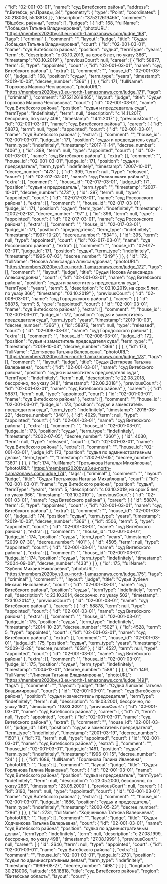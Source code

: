 {
    "id": "02-001-03-01",
    "name": "суд Витебского района",
    "address": "г.Витебск, ул.Правды, 34",
    "geometry": {
        "type": "Point",
        "coordinates": [
            30.218006,
            55.18818
        ]
    },
    "description": "375212619465",
    "comment": "Віцебск, раённы",
    "extra": [],
    "judges": [
        {
            "id": 168,
            "fullName": "Лобацкая Татьяна Владимировна",
            "photoURL": "https://members2020by.s3.eu-north-1.amazonaws.com/judge_168",
            "tags": [
                "criminal"
            ],
            "comment": "",
            "layout": "judge",
            "title": "Судья Лобацкая Татьяна Владимировна",
            "court": {
                "id": "02-001-03-01",
                "name": "суд Витебского района",
                "position": "судья",
                "termType": "years",
                "term": 5,
                "description": "c 03.10.2019, на срок 5 лет, по указу 366",
                "timestamp": "03.10.2019"
            },
            "previousCourt": null,
            "career": [
                {
                    "id": 58877,
                    "term": 5,
                    "type": "appointed",
                    "court": {
                        "id": "02-001-03-01",
                        "name": "суд Витебского района"
                    },
                    "extra": [],
                    "comment": "",
                    "house_id": "02-001-03-01",
                    "judge_id": 168,
                    "position": "судья",
                    "term_type": "years",
                    "timestamp": "2019-10-03",
                    "decree_number": "366"
                }
            ]
        },
        {
            "id": 171,
            "fullName": "Горохова Марина Чеславовна",
            "photoURL": "https://members2020by.s3.eu-north-1.amazonaws.com/judge_171",
            "tags": [
                "criminal"
            ],
            "comment": "375212619465",
            "layout": "judge",
            "title": "Судья Горохова Марина Чеславовна",
            "court": {
                "id": "02-001-03-01",
                "name": "суд Витебского района",
                "position": "судья и председатель суда",
                "termType": "indefinitely",
                "term": null,
                "description": "c 14.11.2017, бессрочно, по указу 406",
                "timestamp": "14.11.2017"
            },
            "previousCourt": {
                "id": "02-001-03-01",
                "name": "суд Витебского района"
            },
            "career": [
                {
                    "id": 58873,
                    "term": null,
                    "type": "appointed",
                    "court": {
                        "id": "02-001-03-01",
                        "name": "суд Витебского района"
                    },
                    "extra": [],
                    "comment": "",
                    "house_id": "02-001-03-01",
                    "judge_id": 171,
                    "position": "судья и председатель суда",
                    "term_type": "indefinitely",
                    "timestamp": "2017-11-14",
                    "decree_number": "406"
                },
                {
                    "id": 398,
                    "term": null,
                    "type": "appointed",
                    "court": {
                        "id": "02-001-03-01",
                        "name": "суд Витебского района"
                    },
                    "extra": [],
                    "comment": "",
                    "house_id": "02-001-03-01",
                    "judge_id": 171,
                    "position": "судья и председатель",
                    "term_type": "indefinitely",
                    "timestamp": "2007-10-01",
                    "decree_number": "473"
                },
                {
                    "id": 399,
                    "term": null,
                    "type": "released",
                    "court": {
                        "id": "02-017-03-01",
                        "name": "суд Россонского района"
                    },
                    "extra": [],
                    "comment": "",
                    "house_id": "02-017-03-01",
                    "judge_id": 171,
                    "position": "судья и председатель",
                    "term_type": "",
                    "timestamp": "2007-10-01",
                    "decree_number": "473"
                },
                {
                    "id": 397,
                    "term": null,
                    "type": "appointed",
                    "court": {
                        "id": "02-017-03-01",
                        "name": "суд Россонского района"
                    },
                    "extra": [],
                    "comment": "",
                    "house_id": "02-017-03-01",
                    "judge_id": 171,
                    "position": "судья",
                    "term_type": "indefinitely",
                    "timestamp": "2002-02-13",
                    "decree_number": "97"
                },
                {
                    "id": 396,
                    "term": null,
                    "type": "appointed",
                    "court": {
                        "id": "02-017-03-01",
                        "name": "суд Россонского района"
                    },
                    "extra": [],
                    "comment": "",
                    "house_id": "02-017-03-01",
                    "judge_id": 171,
                    "position": "председатель",
                    "term_type": "indefinitely",
                    "timestamp": "1997-10-20",
                    "decree_number": "534"
                },
                {
                    "id": 395,
                    "term": null,
                    "type": "appointed",
                    "court": {
                        "id": "02-017-03-01",
                        "name": "суд Россонского района"
                    },
                    "extra": [],
                    "comment": "",
                    "house_id": "02-017-03-01",
                    "judge_id": 171,
                    "position": "судья",
                    "term_type": "indefinitely",
                    "timestamp": "1995-07-03",
                    "decree_number": "249"
                }
            ]
        },
        {
            "id": 172,
            "fullName": "Носова Александра Александровна",
            "photoURL": "https://members2020by.s3.eu-north-1.amazonaws.com/judge_172",
            "tags": [],
            "comment": "",
            "layout": "judge",
            "title": "Судья Носова Александра Александровна",
            "court": {
                "id": "02-001-03-01",
                "name": "суд Витебского района",
                "position": "судья и заместитель председателя суда",
                "termType": "years",
                "term": 5,
                "description": "c 03.10.2019, на срок 5 лет, по указу 366",
                "timestamp": "03.10.2019"
            },
            "previousCourt": {
                "id": "02-008-03-01",
                "name": "суд Городокского района"
            },
            "career": [
                {
                    "id": 58875,
                    "term": 5,
                    "type": "appointed",
                    "court": {
                        "id": "02-001-03-01",
                        "name": "суд Витебского района"
                    },
                    "extra": [],
                    "comment": "",
                    "house_id": "02-001-03-01",
                    "judge_id": 172,
                    "position": "судья и заместитель председателя суда",
                    "term_type": "years",
                    "timestamp": "2019-10-03",
                    "decree_number": "366"
                },
                {
                    "id": 58876,
                    "term": null,
                    "type": "released",
                    "court": {
                        "id": "02-008-03-01",
                        "name": "суд Городокского района"
                    },
                    "extra": [],
                    "comment": "",
                    "house_id": "02-008-03-01",
                    "judge_id": 172,
                    "position": "судья и заместитель председателя суда",
                    "term_type": "",
                    "timestamp": "2019-10-03",
                    "decree_number": "366"
                }
            ]
        },
        {
            "id": 173,
            "fullName": "Дегтярева Татьяна Валерьевна",
            "photoURL": "https://members2020by.s3.eu-north-1.amazonaws.com/judge_173",
            "tags": [],
            "comment": "",
            "layout": "judge",
            "title": "Судья Дегтярева Татьяна Валерьевна",
            "court": {
                "id": "02-001-03-01",
                "name": "суд Витебского района",
                "position": "судья и заместитель председателя суда",
                "termType": "indefinitely",
                "term": null,
                "description": "c 22.08.2018, бессрочно, по указу 348",
                "timestamp": "22.08.2018"
            },
            "previousCourt": {
                "id": "02-001-03-01",
                "name": "суд Витебского района"
            },
            "career": [
                {
                    "id": 58871,
                    "term": null,
                    "type": "appointed",
                    "court": {
                        "id": "02-001-03-01",
                        "name": "суд Витебского района"
                    },
                    "extra": [],
                    "comment": "",
                    "house_id": "02-001-03-01",
                    "judge_id": 173,
                    "position": "судья и заместитель председателя суда",
                    "term_type": "indefinitely",
                    "timestamp": "2018-08-22",
                    "decree_number": "348"
                },
                {
                    "id": 4029,
                    "term": null,
                    "type": "appointed",
                    "court": {
                        "id": "02-001-03-01",
                        "name": "суд Витебского района"
                    },
                    "extra": [],
                    "comment": "",
                    "house_id": "02-001-03-01",
                    "judge_id": 173,
                    "position": "судья",
                    "term_type": "indefinitely",
                    "timestamp": "2002-07-05",
                    "decree_number": "360"
                },
                {
                    "id": 4030,
                    "term": null,
                    "type": "released",
                    "court": {
                        "id": "02-001-03-01",
                        "name": "суд Витебского района"
                    },
                    "extra": [],
                    "comment": "",
                    "house_id": "02-001-03-01",
                    "judge_id": 173,
                    "position": "судья по административным делам",
                    "term_type": "",
                    "timestamp": "2002-07-05",
                    "decree_number": "360"
                }
            ]
        },
        {
            "id": 174,
            "fullName": "Третьякова Наталья Михайловна",
            "photoURL": "https://members2020by.s3.eu-north-1.amazonaws.com/judge_174",
            "tags": [
                "criminal"
            ],
            "comment": "",
            "layout": "judge",
            "title": "Судья Третьякова Наталья Михайловна",
            "court": {
                "id": "02-001-03-01",
                "name": "суд Витебского района",
                "position": "судья",
                "termType": "years",
                "term": 5,
                "description": "c 03.10.2019, на срок 5 лет, по указу 366",
                "timestamp": "03.10.2019"
            },
            "previousCourt": {
                "id": "02-001-03-01",
                "name": "суд Витебского района"
            },
            "career": [
                {
                    "id": 58874,
                    "term": 5,
                    "type": "appointed",
                    "court": {
                        "id": "02-001-03-01",
                        "name": "суд Витебского района"
                    },
                    "extra": [],
                    "comment": "",
                    "house_id": "02-001-03-01",
                    "judge_id": 174,
                    "position": "судья",
                    "term_type": "years",
                    "timestamp": "2019-10-03",
                    "decree_number": "366"
                },
                {
                    "id": 4506,
                    "term": 5,
                    "type": "appointed",
                    "court": {
                        "id": "02-001-03-01",
                        "name": "суд Витебского района"
                    },
                    "extra": [],
                    "comment": "",
                    "house_id": "02-001-03-01",
                    "judge_id": 174,
                    "position": "судья",
                    "term_type": "years",
                    "timestamp": "2009-07-30",
                    "decree_number": "401"
                },
                {
                    "id": 4505,
                    "term": null,
                    "type": "appointed",
                    "court": {
                        "id": "02-001-03-01",
                        "name": "суд Витебского района"
                    },
                    "extra": [],
                    "comment": "",
                    "house_id": "02-001-03-01",
                    "judge_id": 174,
                    "position": "судья",
                    "term_type": "indefinitely",
                    "timestamp": "2004-09-08",
                    "decree_number": "433"
                }
            ]
        },
        {
            "id": 175,
            "fullName": "Зубеня Михаил Николаевич",
            "photoURL": "https://members2020by.s3.eu-north-1.amazonaws.com/judge_175",
            "tags": [
                "criminal"
            ],
            "comment": "",
            "layout": "judge",
            "title": "Судья Зубеня Михаил Николаевич",
            "court": {
                "id": "02-001-03-01",
                "name": "суд Витебского района",
                "position": "судья",
                "termType": "indefinitely",
                "term": null,
                "description": "c 23.10.2014, бессрочно, по указу 502",
                "timestamp": "23.10.2014"
            },
            "previousCourt": {
                "id": "02-001-03-01",
                "name": "суд Витебского района"
            },
            "career": [
                {
                    "id": 58878,
                    "term": null,
                    "type": "appointed",
                    "court": {
                        "id": "02-001-03-01",
                        "name": "суд Витебского района"
                    },
                    "extra": [],
                    "comment": "",
                    "house_id": "02-001-03-01",
                    "judge_id": 175,
                    "position": "судья",
                    "term_type": "indefinitely",
                    "timestamp": "2014-10-23",
                    "decree_number": "502"
                },
                {
                    "id": 4528,
                    "term": 5,
                    "type": "appointed",
                    "court": {
                        "id": "02-001-03-01",
                        "name": "суд Витебского района"
                    },
                    "extra": [],
                    "comment": "",
                    "house_id": "02-001-03-01",
                    "judge_id": 175,
                    "position": "судья",
                    "term_type": "years",
                    "timestamp": "2009-12-28",
                    "decree_number": "658"
                },
                {
                    "id": 4527,
                    "term": null,
                    "type": "appointed",
                    "court": {
                        "id": "02-001-03-01",
                        "name": "суд Витебского района"
                    },
                    "extra": [],
                    "comment": "",
                    "house_id": "02-001-03-01",
                    "judge_id": 175,
                    "position": "судья",
                    "term_type": "indefinitely",
                    "timestamp": "2004-12-01",
                    "decree_number": "589"
                }
            ]
        },
        {
            "id": 1491,
            "fullName": "Липская Татьяна Владимировна",
            "photoURL": "https://members2020by.s3.eu-north-1.amazonaws.com/judge_1491",
            "tags": [],
            "comment": "",
            "layout": "judge",
            "title": "Судья Липская Татьяна Владимировна",
            "court": {
                "id": "02-001-03-01",
                "name": "суд Витебского района",
                "position": "судья и заместитель председателя",
                "termType": "indefinitely",
                "term": null,
                "description": "c 19.03.2001, бессрочно, по указу 150",
                "timestamp": "19.03.2001"
            },
            "previousCourt": {
                "id": "02-001-03-01",
                "name": "суд Витебского района"
            },
            "career": [
                {
                    "id": 71,
                    "term": null,
                    "type": "appointed",
                    "court": {
                        "id": "02-001-03-01",
                        "name": "суд Витебского района"
                    },
                    "extra": [],
                    "comment": "",
                    "house_id": "02-001-03-01",
                    "judge_id": 1491,
                    "position": "судья и заместитель председателя",
                    "term_type": "indefinitely",
                    "timestamp": "2001-03-19",
                    "decree_number": "150"
                },
                {
                    "id": 70,
                    "term": null,
                    "type": "appointed",
                    "court": {
                        "id": "02-001-03-01",
                        "name": "суд Витебского района"
                    },
                    "extra": [],
                    "comment": "",
                    "house_id": "02-001-03-01",
                    "judge_id": 1491,
                    "position": "судья",
                    "term_type": "indefinitely",
                    "timestamp": "1996-01-15",
                    "decree_number": "24"
                }
            ]
        },
        {
            "id": 1686,
            "fullName": "Горланова Галина Ивановна",
            "photoURL": "",
            "tags": [],
            "comment": "",
            "layout": "judge",
            "title": "Судья Горланова Галина Ивановна",
            "court": {
                "id": "02-001-03-01",
                "name": "суд Витебского района",
                "position": "судья и председатель",
                "termType": "indefinitely",
                "term": null,
                "description": "c 23.05.2000, бессрочно, по указу 286",
                "timestamp": "23.05.2000"
            },
            "previousCourt": null,
            "career": [
                {
                    "id": 3190,
                    "term": null,
                    "type": "appointed",
                    "court": {
                        "id": "02-001-03-01",
                        "name": "суд Витебского района"
                    },
                    "extra": [],
                    "comment": "",
                    "house_id": "02-001-03-01",
                    "judge_id": 1686,
                    "position": "судья и председатель",
                    "term_type": "indefinitely",
                    "timestamp": "2000-05-23",
                    "decree_number": "286"
                }
            ]
        },
        {
            "id": 2731,
            "fullName": "Ходченкова Татьяна Валерьевна",
            "photoURL": "",
            "tags": [],
            "comment": "",
            "layout": "judge",
            "title": "Судья Ходченкова Татьяна Валерьевна",
            "court": {
                "id": "02-001-03-01",
                "name": "суд Витебского района",
                "position": "судья по административным делам",
                "termType": "indefinitely",
                "term": null,
                "description": "c 27.08.1999, бессрочно, по указу 498",
                "timestamp": "27.08.1999"
            },
            "previousCourt": null,
            "career": [
                {
                    "id": 2646,
                    "term": null,
                    "type": "appointed",
                    "court": {
                        "id": "02-001-03-01",
                        "name": "суд Витебского района"
                    },
                    "extra": [],
                    "comment": "",
                    "house_id": "02-001-03-01",
                    "judge_id": 2731,
                    "position": "судья по административным делам",
                    "term_type": "indefinitely",
                    "timestamp": "1999-08-27",
                    "decree_number": "498"
                }
            ]
        }
    ],
    "longitude": 30.218006,
    "latitude": 55.18818,
    "title": "суд Витебского района",
    "region": "Витебская область",
    "layout": "court"
}